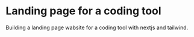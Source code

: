 # Landing page for a coding tool

Building a landing page wabsite for a coding tool with nextjs and tailwind.
